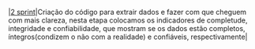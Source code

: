 |[2 sprint](https://github.com/nlemuel/Cadastro_Positivo_SPC/tree/sprint-2)|Criação do código para extrair dados e fazer com que cheguem com mais clareza, nesta etapa colocamos os indicadores de completude, integridade e confiabilidade, que mostram se os dados estão completos, íntegros(condizem o não com a realidade) e confiáveis, respectivamente|
